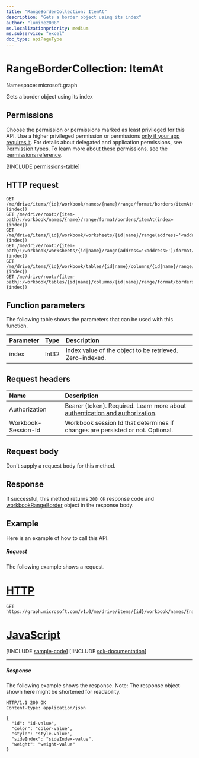 ```yaml
---
title: "RangeBorderCollection: ItemAt"
description: "Gets a border object using its index"
author: "lumine2008"
ms.localizationpriority: medium
ms.subservice: "excel"
doc_type: apiPageType
---
```


# RangeBorderCollection: ItemAt

Namespace: microsoft.graph

Gets a border object using its index
## Permissions
Choose the permission or permissions marked as least privileged for this API. Use a higher privileged permission or permissions [only if your app requires it](/graph/permissions-overview#best-practices-for-using-microsoft-graph-permissions). For details about delegated and application permissions, see [Permission types](/graph/permissions-overview#permission-types). To learn more about these permissions, see the [permissions reference](/graph/permissions-reference).

<!-- { "blockType": "permissions", "name": "rangebordercollection_itemat" } -->
[!INCLUDE [permissions-table](../includes/permissions/rangebordercollection-itemat-permissions.md)]

## HTTP request

<!-- { "blockType": "ignored" } -->
```http
GET /me/drive/items/{id}/workbook/names/{name}/range/format/borders/itemAt(index={index})
GET /me/drive/root:/{item-path}:/workbook/names/{name}/range/format/borders/itemAt(index={index})
GET /me/drive/items/{id}/workbook/worksheets/{id|name}/range(address='<address>')/format/borders/itemAt(index={index})
GET /me/drive/root:/{item-path}:/workbook/worksheets/{id|name}/range(address='<address>')/format/borders/itemAt(index={index})
GET /me/drive/items/{id}/workbook/tables/{id|name}/columns/{id|name}/range/format/borders/itemAt(index={index})
GET /me/drive/root:/{item-path}:/workbook/tables/{id|name}/columns/{id|name}/range/format/borders/itemAt(index={index})
```

## Function parameters

The following table shows the parameters that can be used with this function.

|Parameter|Type|Description|
|:---|:---|:---|
|index|Int32|Index value of the object to be retrieved. Zero-indexed.|

## Request headers

| Name       | Description|
|:---------------|:----------|
|Authorization|Bearer {token}. Required. Learn more about [authentication and authorization](/graph/auth/auth-concepts).|
| Workbook-Session-Id  | Workbook session Id that determines if changes are persisted or not. Optional.|

## Request body

Don't supply a request body for this method.

## Response

If successful, this method returns `200 OK` response code and [workbookRangeBorder](../resources/workbookrangeborder.md) object in the response body.

## Example
Here is an example of how to call this API.
##### Request
The following example shows a request.

# [HTTP](#tab/http)
<!--{
  "blockType": "request",
  "isComposable": true,
  "name": "rangebordercollection_itemat",
  "idempotent": true,
  "@type": "requestBodyResourceFor.rangebordercollection_itemat"
}-->
```msgraph-interactive
GET https://graph.microsoft.com/v1.0/me/drive/items/{id}/workbook/names/{name}/range/format/borders/itemAt(index=1)
```

# [JavaScript](#tab/javascript)
[!INCLUDE [sample-code](../includes/snippets/javascript/rangebordercollection-itemat-javascript-snippets.md)]
[!INCLUDE [sdk-documentation](../includes/snippets/snippets-sdk-documentation-link.md)]

---

##### Response
The following example shows the response. Note: The response object shown here might be shortened for readability.
<!-- {
  "blockType": "response",
  "truncated": true,
  "@odata.type": "microsoft.graph.workbookRangeBorder"
} -->
```http
HTTP/1.1 200 OK
Content-type: application/json

{
  "id": "id-value",
  "color": "color-value",
  "style": "style-value",
  "sideIndex": "sideIndex-value",
  "weight": "weight-value"
}
```

<!-- uuid: 8fcb5dbc-d5aa-4681-8e31-b001d5168d79
2015-10-25 14:57:30 UTC -->
<!-- {
  "type": "#page.annotation",
  "description": "RangeBorderCollection: ItemAt",
  "keywords": "",
  "section": "documentation",
  "tocPath": "",
  "suppressions": [
  ]
}-->

